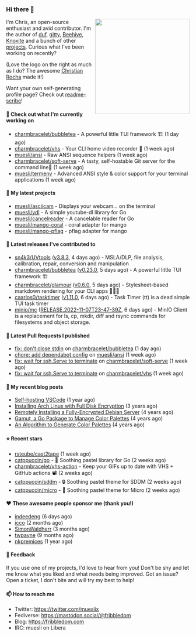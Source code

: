 ### Hi there 👋

<img align="right" src="https://raw.githubusercontent.com/muesli/muesli/master/assets/termenv.png" width="260">

I'm Chris, an open-source enthusiast and avid contributor. I'm the author of [duf](https://github.com/muesli/duf),
[gitty](https://github.com/muesli/gitty), [Beehive](https://github.com/muesli/beehive), [Knoxite](https://github.com/knoxite/knoxite)
 and a bunch of other [projects](https://fribbledom.com/projects/). Curious what I've been working on recently?

(Love the logo on the right as much as I do? The awesome [Christian Rocha](https://github.com/meowgorithm/) made it!)

Want your own self-generating profile page? Check out [readme-scribe](https://github.com/muesli/readme-scribe)!

#### 👷 Check out what I'm currently working on

- [charmbracelet/bubbletea](https://github.com/charmbracelet/bubbletea) - A powerful little TUI framework 🏗 (1 day ago)
- [charmbracelet/vhs](https://github.com/charmbracelet/vhs) - Your CLI home video recorder 📼 (1 week ago)
- [muesli/ansi](https://github.com/muesli/ansi) - Raw ANSI sequence helpers (1 week ago)
- [charmbracelet/soft-serve](https://github.com/charmbracelet/soft-serve) - A tasty, self-hostable Git server for the command line🍦 (1 week ago)
- [muesli/termenv](https://github.com/muesli/termenv) - Advanced ANSI style &amp; color support for your terminal applications (1 week ago)

#### 🌱 My latest projects

- [muesli/asciicam](https://github.com/muesli/asciicam) - Displays your webcam... on the terminal
- [muesli/ydl](https://github.com/muesli/ydl) - A simple youtube-dl library for Go
- [muesli/cancelreader](https://github.com/muesli/cancelreader) - A cancelable reader for Go
- [muesli/mango-coral](https://github.com/muesli/mango-coral) - coral adapter for mango
- [muesli/mango-pflag](https://github.com/muesli/mango-pflag) - pflag adapter for mango

#### 🔭 Latest releases I've contributed to

- [sn4k3/UVtools](https://github.com/sn4k3/UVtools) ([v3.8.3](https://github.com/sn4k3/UVtools/releases/tag/v3.8.3), 4 days ago) - MSLA/DLP, file analysis, calibration, repair, conversion and manipulation
- [charmbracelet/bubbletea](https://github.com/charmbracelet/bubbletea) ([v0.23.0](https://github.com/charmbracelet/bubbletea/releases/tag/v0.23.0), 5 days ago) - A powerful little TUI framework 🏗
- [charmbracelet/glamour](https://github.com/charmbracelet/glamour) ([v0.6.0](https://github.com/charmbracelet/glamour/releases/tag/v0.6.0), 5 days ago) - Stylesheet-based markdown rendering for your CLI apps 💇🏻‍♀️
- [caarlos0/tasktimer](https://github.com/caarlos0/tasktimer) ([v1.11.0](https://github.com/caarlos0/tasktimer/releases/tag/v1.11.0), 6 days ago) - Task Timer (tt) is a dead simple TUI task timer
- [minio/mc](https://github.com/minio/mc) ([RELEASE.2022-11-07T23-47-39Z](https://github.com/minio/mc/releases/tag/RELEASE.2022-11-07T23-47-39Z), 6 days ago) - MinIO Client is a replacement for ls, cp, mkdir, diff and rsync commands for filesystems and object storage.

#### 🔨 Latest Pull Requests I published

- [fix: don&#39;t close stdin](https://github.com/charmbracelet/bubbletea/pull/598) on [charmbracelet/bubbletea](https://github.com/charmbracelet/bubbletea) (1 day ago)
- [chore: add dependabot config](https://github.com/muesli/ansi/pull/5) on [muesli/ansi](https://github.com/muesli/ansi) (1 week ago)
- [fix: wait for ssh.Serve to terminate](https://github.com/charmbracelet/soft-serve/pull/180) on [charmbracelet/soft-serve](https://github.com/charmbracelet/soft-serve) (1 week ago)
- [fix: wait for ssh.Serve to terminate](https://github.com/charmbracelet/vhs/pull/132) on [charmbracelet/vhs](https://github.com/charmbracelet/vhs) (1 week ago)

#### 📜 My recent blog posts

- [Self-hosting VSCode](https://fribbledom.com/posts/selfhosting-vscode/) (1 year ago)
- [Installing Arch Linux with Full Disk Encryption](https://fribbledom.com/posts/encrypted-arch-install/) (3 years ago)
- [Remotely Installing a Fully-Encrypted Debian Server](https://fribbledom.com/posts/encrypted-remote-debian-install/) (4 years ago)
- [Gamut, a Go Package to Manage Color Palettes](https://fribbledom.com/posts/gamut-package-to-handle-color-palettes/) (4 years ago)
- [An Algorithm to Generate Color Palettes](https://fribbledom.com/posts/an-algorithm-to-generate-color-palettes/) (4 years ago)

#### ⭐ Recent stars

- [rsteube/cast2tape](https://github.com/rsteube/cast2tape) (1 week ago)
- [catppuccin/go](https://github.com/catppuccin/go) - 🦫 Soothing pastel library for Go (2 weeks ago)
- [charmbracelet/vhs-action](https://github.com/charmbracelet/vhs-action) - Keep your GIFs up to date with VHS &#43; GitHub actions 📽️ (2 weeks ago)
- [catppuccin/sddm](https://github.com/catppuccin/sddm) -  🔒 Soothing pastel theme for SDDM (2 weeks ago)
- [catppuccin/micro](https://github.com/catppuccin/micro) - 📝 Soothing pastel theme for Micro (2 weeks ago)

#### ❤️ These awesome people sponsor me (thank you!)

- [indeedeng](https://github.com/indeedeng) (6 days ago)
- [icco](https://github.com/icco) (2 months ago)
- [SimonWaldherr](https://github.com/SimonWaldherr) (3 months ago)
- [twpayne](https://github.com/twpayne) (9 months ago)
- [nkpremices](https://github.com/nkpremices) (1 year ago)

#### 💬 Feedback

If you use one of my projects, I'd love to hear from you! Don't be shy and let me know what you liked
and what needs being improved. Got an issue? Open a ticket, I don't bite and will try my best to help!

#### 📫 How to reach me

- Twitter: https://twitter.com/mueslix
- Fediverse: https://mastodon.social/@fribbledom
- Blog: https://fribbledom.com
- IRC: muesli on Libera
